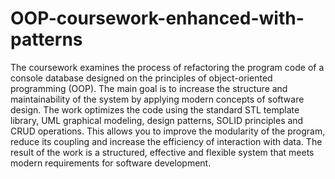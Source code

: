 # OOP-coursework-enhanced-with-patterns
The coursework examines the process of refactoring the program code of a console database designed on the principles of object-oriented programming (OOP). The main goal is to increase the structure and maintainability of the system by applying modern concepts of software design. The work optimizes the code using the standard STL template library, UML graphical modeling, design patterns, SOLID principles and CRUD operations. This allows you to improve the modularity of the program, reduce its coupling and increase the efficiency of interaction with data. The result of the work is a structured, effective and flexible system that meets modern requirements for software development.
